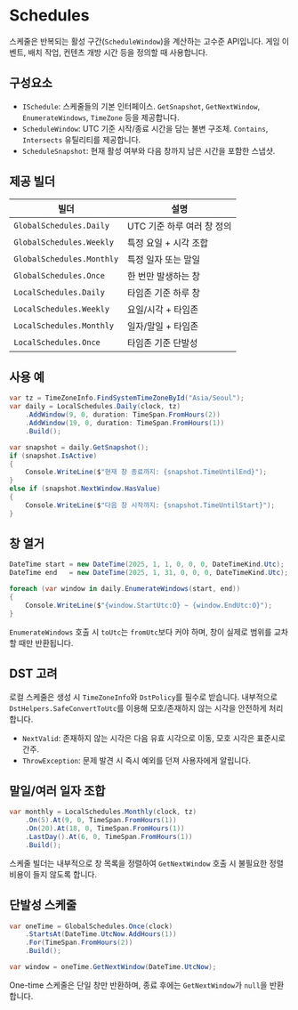 # Schedules

스케줄은 반복되는 활성 구간(`ScheduleWindow`)을 계산하는 고수준 API입니다. 게임 이벤트, 배치 작업, 컨텐츠 개방 시간 등을 정의할 때 사용합니다.

## 구성요소
- `ISchedule`: 스케줄들의 기본 인터페이스. `GetSnapshot`, `GetNextWindow`, `EnumerateWindows`, `TimeZone` 등을 제공합니다.
- `ScheduleWindow`: UTC 기준 시작/종료 시간을 담는 불변 구조체. `Contains`, `Intersects` 유틸리티를 제공합니다.
- `ScheduleSnapshot`: 현재 활성 여부와 다음 창까지 남은 시간을 포함한 스냅샷.

## 제공 빌더
| 빌더 | 설명 |
| ---- | ---- |
| `GlobalSchedules.Daily` | UTC 기준 하루 여러 창 정의 |
| `GlobalSchedules.Weekly` | 특정 요일 + 시각 조합 |
| `GlobalSchedules.Monthly` | 특정 일자 또는 말일 |
| `GlobalSchedules.Once` | 한 번만 발생하는 창 |
| `LocalSchedules.Daily` | 타임존 기준 하루 창 |
| `LocalSchedules.Weekly` | 요일/시각 + 타임존 |
| `LocalSchedules.Monthly` | 일자/말일 + 타임존 |
| `LocalSchedules.Once` | 타임존 기준 단발성 |

## 사용 예

```csharp
var tz = TimeZoneInfo.FindSystemTimeZoneById("Asia/Seoul");
var daily = LocalSchedules.Daily(clock, tz)
    .AddWindow(9, 0, duration: TimeSpan.FromHours(2))
    .AddWindow(19, 0, duration: TimeSpan.FromHours(1))
    .Build();

var snapshot = daily.GetSnapshot();
if (snapshot.IsActive)
{
    Console.WriteLine($"현재 창 종료까지: {snapshot.TimeUntilEnd}");
}
else if (snapshot.NextWindow.HasValue)
{
    Console.WriteLine($"다음 창 시작까지: {snapshot.TimeUntilStart}");
}
```

## 창 열거
```csharp
DateTime start = new DateTime(2025, 1, 1, 0, 0, 0, DateTimeKind.Utc);
DateTime end   = new DateTime(2025, 1, 31, 0, 0, 0, DateTimeKind.Utc);

foreach (var window in daily.EnumerateWindows(start, end))
{
    Console.WriteLine($"{window.StartUtc:O} ~ {window.EndUtc:O}");
}
```
`EnumerateWindows` 호출 시 `toUtc`는 `fromUtc`보다 커야 하며, 창이 실제로 범위를 교차할 때만 반환됩니다.

## DST 고려
로컬 스케줄은 생성 시 `TimeZoneInfo`와 `DstPolicy`를 필수로 받습니다. 내부적으로 `DstHelpers.SafeConvertToUtc`를 이용해 모호/존재하지 않는 시각을 안전하게 처리합니다.

- `NextValid`: 존재하지 않는 시각은 다음 유효 시각으로 이동, 모호 시각은 표준시로 간주.
- `ThrowException`: 문제 발견 시 즉시 예외를 던져 사용자에게 알립니다.

## 말일/여러 일자 조합
```csharp
var monthly = LocalSchedules.Monthly(clock, tz)
    .On(5).At(9, 0, TimeSpan.FromHours(1))
    .On(20).At(18, 0, TimeSpan.FromHours(1))
    .LastDay().At(6, 0, TimeSpan.FromHours(1))
    .Build();
```
스케줄 빌더는 내부적으로 창 목록을 정렬하여 `GetNextWindow` 호출 시 불필요한 정렬 비용이 들지 않도록 합니다.

## 단발성 스케줄
```csharp
var oneTime = GlobalSchedules.Once(clock)
    .StartsAt(DateTime.UtcNow.AddHours(1))
    .For(TimeSpan.FromHours(2))
    .Build();

var window = oneTime.GetNextWindow(DateTime.UtcNow);
```
One-time 스케줄은 단일 창만 반환하며, 종료 후에는 `GetNextWindow`가 `null`을 반환합니다.
